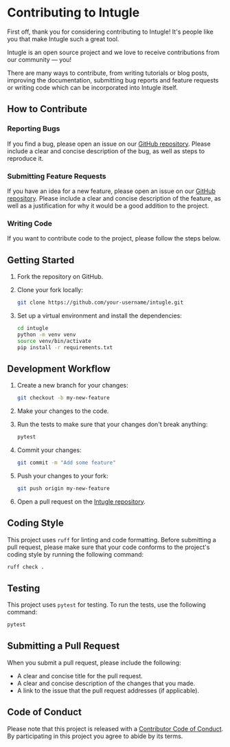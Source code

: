 # Contributing to Intugle

First off, thank you for considering contributing to Intugle! It's people like you that make Intugle such a great tool.

Intugle is an open source project and we love to receive contributions from our community — you!

There are many ways to contribute, from writing tutorials or blog posts, improving the documentation, submitting bug reports and feature requests or writing code which can be incorporated into Intugle itself.

## How to Contribute

### Reporting Bugs

If you find a bug, please open an issue on our [GitHub repository](https://github.com/Intugle/intugle/issues). Please include a clear and concise description of the bug, as well as steps to reproduce it.

### Submitting Feature Requests

If you have an idea for a new feature, please open an issue on our [GitHub repository](https://github.com/Intugle/intugle/issues). Please include a clear and concise description of the feature, as well as a justification for why it would be a good addition to the project.

### Writing Code

If you want to contribute code to the project, please follow the steps below.

## Getting Started

1.  Fork the repository on GitHub.
2.  Clone your fork locally:

    ```bash
    git clone https://github.com/your-username/intugle.git
    ```

3.  Set up a virtual environment and install the dependencies:

    ```bash
    cd intugle
    python -m venv venv
    source venv/bin/activate
    pip install -r requirements.txt
    ```

## Development Workflow

1.  Create a new branch for your changes:

    ```bash
    git checkout -b my-new-feature
    ```

2.  Make your changes to the code.

3.  Run the tests to make sure that your changes don't break anything:

    ```bash
    pytest
    ```

4.  Commit your changes:

    ```bash
    git commit -m "Add some feature"
    ```

5.  Push your changes to your fork:

    ```bash
    git push origin my-new-feature
    ```

6.  Open a pull request on the [Intugle repository](https://github.com/Intugle/intugle/pulls).

## Coding Style

This project uses `ruff` for linting and code formatting. Before submitting a pull request, please make sure that your code conforms to the project's coding style by running the following command:

```bash
ruff check .
```

## Testing

This project uses `pytest` for testing. To run the tests, use the following command:

```bash
pytest
```

## Submitting a Pull Request

When you submit a pull request, please include the following:

*   A clear and concise title for the pull request.
*   A clear and concise description of the changes that you made.
*   A link to the issue that the pull request addresses (if applicable).

## Code of Conduct

Please note that this project is released with a [Contributor Code of Conduct](CODE_OF_CONDUCT.md). By participating in this project you agree to abide by its terms.
